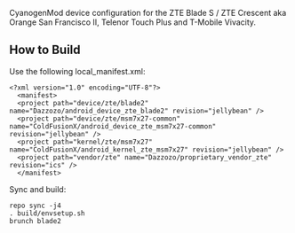 CyanogenMod device configuration for the ZTE Blade S / ZTE Crescent aka Orange San Francisco II, Telenor Touch Plus and T-Mobile Vivacity.

How to Build
---------------

Use the following local_manifest.xml:

    <?xml version="1.0" encoding="UTF-8"?>
      <manifest>
      <project path="device/zte/blade2" name="Dazzozo/android_device_zte_blade2" revision="jellybean" />
      <project path="device/zte/msm7x27-common" name="ColdFusionX/android_device_zte_msm7x27-common" revision="jellybean" />
      <project path="kernel/zte/msm7x27" name="ColdFusionX/android_kernel_zte_msm7x27" revision="jellybean" />
      <project path="vendor/zte" name="Dazzozo/proprietary_vendor_zte" revision="ics" />
      </manifest>

Sync and build:

    repo sync -j4
    . build/envsetup.sh
    brunch blade2
